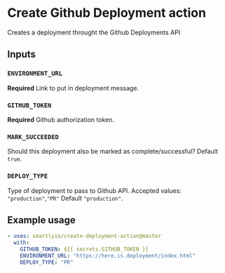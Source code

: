 # Create Github Deployment action

Creates a deployment throught the Github Deployments API

## Inputs

### `ENVIRONMENT_URL`

**Required** Link to put in deployment message.

### `GITHUB_TOKEN`

**Required** Github authorization token.

### `MARK_SUCCEEDED`

Should this deployment also be marked as complete/successful? Default `true`.

### `DEPLOY_TYPE`

Type of deployment to pass to Github API. Accepted values: `"production"`,`"PR"` Default `"production"`.

## Example usage

```yaml
- uses: smartlyio/create-deployment-action@master
  with:
    GITHUB_TOKEN: ${{ secrets.GITHUB_TOKEN }}
    ENVIRONMENT_URL: "https://here.is.deployment/index.html"
    DEPLOY_TYPE: "PR"
```
